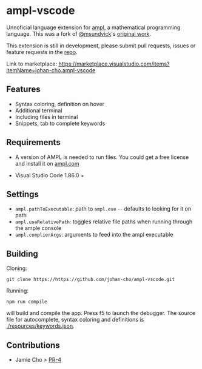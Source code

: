 # ampl-vscode

Unnoficial language extension for [ampl](https://ampl.com), a mathematical programming language. This was a fork of [@msundvick](https://github.com/msundvick)'s [original work](https://github.com/msundvick/ampl).

This extension is still in development, please submit pull requests, issues or feature requests in the [repo](https://github.com/johan-cho/ampl-vscode.git).

Link to marketplace: <https://marketplace.visualstudio.com/items?itemName=johan-cho.ampl-vscode>

## Features

- Syntax coloring, definition on hover
- Additional terminal
- Including files in terminal
- Snippets, tab to complete keywords

## Requirements

- A version of AMPL is needed to run files. You could get a free license and install it on [ampl.com](https://ampl.com)

- Visual Studio Code 1.86.0 +

## Settings

- `ampl.pathToExecutable`: path to `ampl.exe` -- defaults to looking for it on path
- `ampl.useRelativePath`: toggles relative file paths when running through the ample console
- `ampl.complierArgs`: arguments to feed into the ampl executable

## Building

Cloning:

```shell
git clone https://https://github.com/johan-cho/ampl-vscode.git
```

Running:

```shell
npm run compile
```

will build and compile the app. Press f5 to launch the debugger. The source file for autocomplete, syntax coloring and definitions is [./resources/keywords.json](./resources/keywords.json).

## Contributions

- Jamie Cho > [PR-4](https://github.com/johan-cho/ampl-vscode/pull/4)
